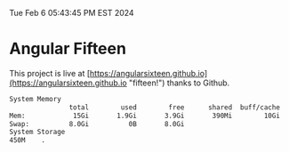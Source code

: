 Tue Feb  6 05:43:45 PM EST 2024

# Angular Fifteen


This project is live at [https://angularsixteen.github.io](https://angularsixteen.github.io "fifteen!") thanks to Github.

```bash
System Memory
               total        used        free      shared  buff/cache   available
Mem:            15Gi       1.9Gi       3.9Gi       390Mi        10Gi        13Gi
Swap:          8.0Gi          0B       8.0Gi
System Storage
450M	.
```
```bash
